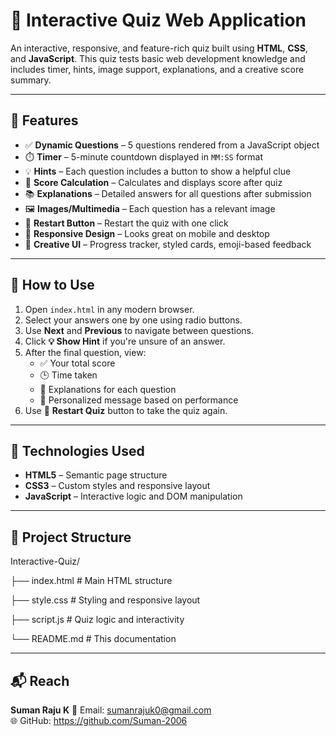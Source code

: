 # 📘 Interactive Quiz Web Application

An interactive, responsive, and feature-rich quiz built using **HTML**, **CSS**, and **JavaScript**. This quiz tests basic web development knowledge and includes timer, hints, image support, explanations, and a creative score summary.

---

## 🚀 Features

- ✅ **Dynamic Questions** – 5 questions rendered from a JavaScript object
- ⏱️ **Timer** – 5-minute countdown displayed in `MM:SS` format
- 💡 **Hints** – Each question includes a button to show a helpful clue
- 🎯 **Score Calculation** – Calculates and displays score after quiz
- 📚 **Explanations** – Detailed answers for all questions after submission
- 🖼️ **Images/Multimedia** – Each question has a relevant image
- 🔄 **Restart Button** – Restart the quiz with one click
- 📱 **Responsive Design** – Looks great on mobile and desktop
- 🌈 **Creative UI** – Progress tracker, styled cards, emoji-based feedback

---

## 🧾 How to Use

1. Open `index.html` in any modern browser.
2. Select your answers one by one using radio buttons.
3. Use **Next** and **Previous** to navigate between questions.
4. Click **💡 Show Hint** if you're unsure of an answer.
5. After the final question, view:
   - ✅ Your total score
   - 🕒 Time taken
   - 📘 Explanations for each question
   - 🎉 Personalized message based on performance
6. Use 🔄 **Restart Quiz** button to take the quiz again.

---

## 🧠 Technologies Used

- **HTML5** – Semantic page structure
- **CSS3** – Custom styles and responsive layout
- **JavaScript** – Interactive logic and DOM manipulation

---

## 📁 Project Structure
Interactive-Quiz/

├── index.html # Main HTML structure

├── style.css # Styling and responsive layout

├── script.js # Quiz logic and interactivity

└── README.md # This documentation

---

## 📬 Reach

**Suman Raju K**
📧 Email: sumanrajuk0@gmail.com  
🌐 GitHub: https://github.com/Suman-2006
